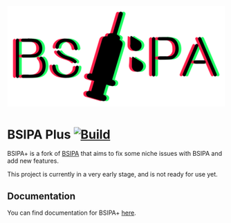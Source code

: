 # ![BSIPA](docs/images/banner_dark.svg)

# BSIPA Plus [![Build](https://github.com/checksumdev/BSIPAPlus/workflows/Build/badge.svg)](https://github.com/ChecksumDev/BSIPAPlus)

BSIPA+ is a fork of [BSIPA](https://github.com/nike4613/BeatSaber-IPA-Reloaded) that aims to fix some niche issues with BSIPA and add new features.

This project is currently in a very early stage, and is not ready for use yet.

## Documentation
You can find documentation for BSIPA+ [here](https://checksumdev.github.io/BSIPAPlus/).
